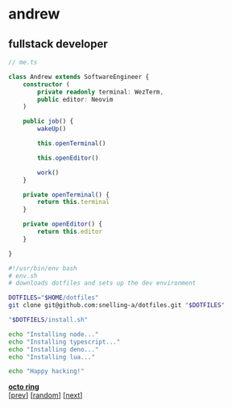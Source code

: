 # andrew

## fullstack developer

```typescript
// me.ts

class Andrew extends SoftwareEngineer {
    constructor (
        private readonly terminal: WezTerm,
        public editor: Neovim
    )

    public job() {
        wakeUp()

        this.openTerminal()

        this.openEditor()

        work()
    }

    private openTerminal() {
        return this.terminal
    }

    private openEditor() {
        return this.editor
    }

}
```

```bash
#!/usr/bin/env bash
# env.sh
# downloads dotfiles and sets up the dev environment

DOTFILES="$HOME/dotfiles"
git clone git@github.com:snelling-a/dotfiles.git "$DOTFILES"

"$DOTFIELS/install.sh"

echo "Installing node..."
echo "Installing typescript..."
echo "Installing deno..."
echo "Installing lua..."

echo "Happy hacking!"
```

[**octo ring**](https://octo-ring.com/)  
[[prev](https://octo-ring.com/p/hedyhli/prev)]  [[random](https://octo-ring.com/p/hedyhli/random)]  [[next](https://octo-ring.com/p/hedyhli/next)]
